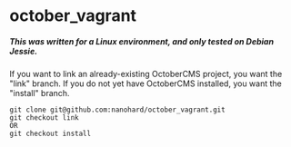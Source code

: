 # october_vagrant

##### This was written for a Linux environment, and only tested on Debian Jessie.

If you want to link an already-existing OctoberCMS project, you want the "link" branch.
If you do not yet have OctoberCMS installed, you want the "install" branch.

```
git clone git@github.com:nanohard/october_vagrant.git
git checkout link
OR
git checkout install
```
